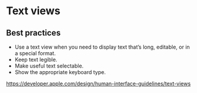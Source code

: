 # Text views
## Best practices
- Use a text view when you need to display text that’s long, editable, or in a special format.
- Keep text legible.
- Make useful text selectable.
- Show the appropriate keyboard type.

https://developer.apple.com/design/human-interface-guidelines/text-views
